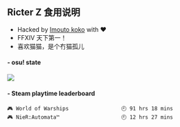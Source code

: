 ## Ricter Z 食用说明
- Hacked by [Imouto koko](https://osu.ppy.sh/users/7679162) with ❤️
- FFXIV 天下第一！
- 喜欢猫猫，是个冇猫孤儿

#### - osu! state
![](http://97.64.19.89:8080/api/v1/stat/4448675)

<!-- steam-box start -->
#### - Steam playtime leaderboard
```text
🎮 World of Warships                 🕘 91 hrs 18 mins
🎮 NieR:Automata™                    🕘 12 hrs 27 mins
```
<!-- Powered by https://github.com/YouEclipse/steam-box . -->
<!-- steam-box end -->

